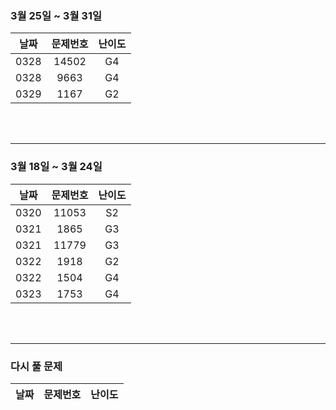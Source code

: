 ### 3월 25일 ~ 3월 31일
|날짜|문제번호|난이도|
|:---:|:---:|:---:|
|0328|14502|G4|
|0328|9663|G4|
|0329|1167|G2|

<br>
<br>

---

### 3월 18일 ~ 3월 24일
|날짜|문제번호|난이도|
|:---:|:---:|:---:|
|0320|11053|S2|
|0321|1865|G3|
|0321|11779|G3|
|0322|1918|G2|
|0322|1504|G4|
|0323|1753|G4|



<br>
<br>

---
### 다시 풀 문제
|날짜|문제번호|난이도|
|:---:|:---:|:---:|